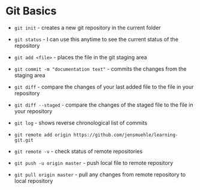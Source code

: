 # Git Basics
* `git init` - creates a new git repository in the current folder
* `git status` - I can use this anytime to see the current status of the repository
* `git add <file>` - places the file in the git staging area
* `git commit -m "documentation text"` - commits the changes from the staging area
* `git diff` - compare the changes of your last added file to the file in your repository
* `git diff --staged` - compare the changes of the staged file to the file in your repository
* `git log` - shows reverse chronological list of commits

* `git remote add origin https://github.com/jensmuehle/learning-git.git` 
* `git remote -v` - check status of remote repositories
* `git push -u origin master` - push local file to remote repository
* `git pull origin master` - pull any changes from remote repository to local repository 
